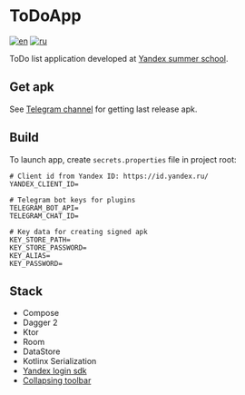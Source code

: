 # ToDoApp

[![en](https://img.shields.io/badge/lang-en-blue.svg)](README.md)
[![ru](https://img.shields.io/badge/lang-ru-red.svg)](README.ru.md)

ToDo list application developed at [Yandex summer school](https://yandex.ru/yaintern/schools/mobile).

## Get apk

See [Telegram channel](https://t.me/gribtodoappyandexsummerschool) for getting last release apk.

## Build

To launch app, create `secrets.properties` file in project root:

```properties
# Client id from Yandex ID: https://id.yandex.ru/
YANDEX_CLIENT_ID=

# Telegram bot keys for plugins
TELEGRAM_BOT_API=
TELEGRAM_CHAT_ID=

# Key data for creating signed apk
KEY_STORE_PATH=
KEY_STORE_PASSWORD=
KEY_ALIAS=
KEY_PASSWORD=
```

## Stack

- Compose
- Dagger 2
- Ktor
- Room
- DataStore
- Kotlinx Serialization
- [Yandex login sdk](https://yandex.ru/dev/id/doc/ru/mobileauthsdk/about)
- [Collapsing toolbar](https://github.com/onebone/compose-collapsing-toolbar)